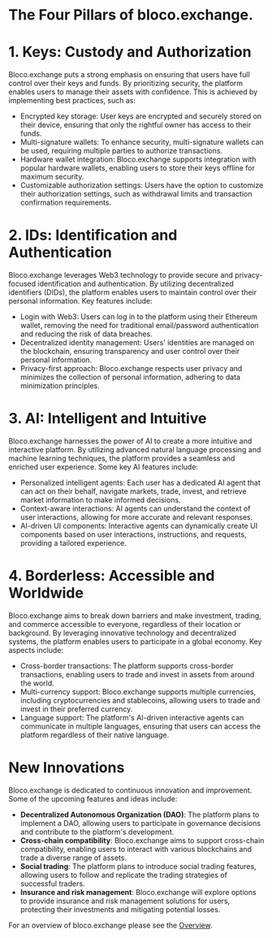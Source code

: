 # The Four Pillars of bloco.exchange.

# 1. Keys: Custody and Authorization

Bloco.exchange puts a strong emphasis on ensuring that users have full control over their keys and funds. By prioritizing security, the platform enables users to manage their assets with confidence. This is achieved by implementing best practices, such as:

- Encrypted key storage: User keys are encrypted and securely stored on their device, ensuring that only the rightful owner has access to their funds.
- Multi-signature wallets: To enhance security, multi-signature wallets can be used, requiring multiple parties to authorize transactions.
- Hardware wallet integration: Bloco.exchange supports integration with popular hardware wallets, enabling users to store their keys offline for maximum security.
- Customizable authorization settings: Users have the option to customize their authorization settings, such as withdrawal limits and transaction confirmation requirements.

# 2. IDs: Identification and Authentication

Bloco.exchange leverages Web3 technology to provide secure and privacy-focused identification and authentication. By utilizing decentralized identifiers (DIDs), the platform enables users to maintain control over their personal information. Key features include:

- Login with Web3: Users can log in to the platform using their Ethereum wallet, removing the need for traditional email/password authentication and reducing the risk of data breaches.
- Decentralized identity management: Users' identities are managed on the blockchain, ensuring transparency and user control over their personal information.
- Privacy-first approach: Bloco.exchange respects user privacy and minimizes the collection of personal information, adhering to data minimization principles.

# 3. AI: Intelligent and Intuitive

Bloco.exchange harnesses the power of AI to create a more intuitive and interactive platform. By utilizing advanced natural language processing and machine learning techniques, the platform provides a seamless and enriched user experience. Some key AI features include:

- Personalized intelligent agents: Each user has a dedicated AI agent that can act on their behalf, navigate markets, trade, invest, and retrieve market information to make informed decisions.
- Context-aware interactions: AI agents can understand the context of user interactions, allowing for more accurate and relevant responses.
- AI-driven UI components: Interactive agents can dynamically create UI components based on user interactions, instructions, and requests, providing a tailored experience.

# 4. Borderless: Accessible and Worldwide

Bloco.exchange aims to break down barriers and make investment, trading, and commerce accessible to everyone, regardless of their location or background. By leveraging innovative technology and decentralized systems, the platform enables users to participate in a global economy. Key aspects include:

- Cross-border transactions: The platform supports cross-border transactions, enabling users to trade and invest in assets from around the world.
- Multi-currency support: Bloco.exchange supports multiple currencies, including cryptocurrencies and stablecoins, allowing users to trade and invest in their preferred currency.
- Language support: The platform's AI-driven interactive agents can communicate in multiple languages, ensuring that users can access the platform regardless of their native language.

# New Innovations

Bloco.exchange is dedicated to continuous innovation and improvement. Some of the upcoming features and ideas include:

- **Decentralized Autonomous Organization (DAO)**: The platform plans to implement a DAO, allowing users to participate in governance decisions and contribute to the platform's development.
- **Cross-chain compatibility**: Bloco.exchange aims to support cross-chain compatibility, enabling users to interact with various blockchains and trade a diverse range of assets.
- **Social trading**: The platform plans to introduce social trading features, allowing users to follow and replicate the trading strategies of successful traders.
- **Insurance and risk management**: Bloco.exchange will explore options to provide insurance and risk management solutions for users, protecting their investments and mitigating potential losses.

For an overview of bloco.exchange please see the [Overview](../overview.md).
